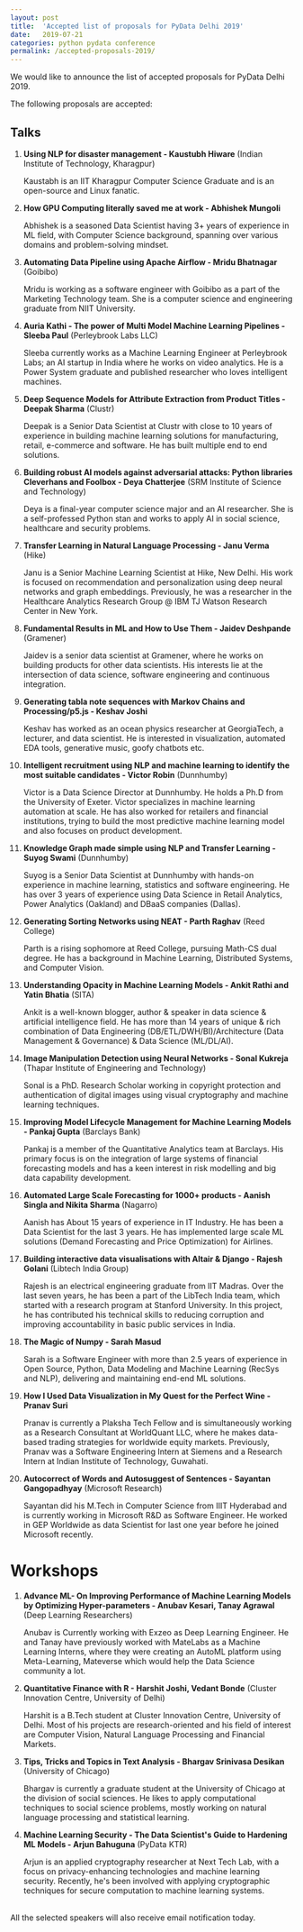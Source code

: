 ```yaml
---
layout: post
title:  'Accepted list of proposals for PyData Delhi 2019'
date:   2019-07-21
categories: python pydata conference
permalink: /accepted-proposals-2019/
---
```


We would like to announce the list of accepted proposals for PyData Delhi 2019.

The following proposals are accepted:

## Talks

1. **Using NLP for disaster management - Kaustubh Hiware** (Indian Institute of Technology, Kharagpur)

    Kaustabh is an IIT Kharagpur Computer Science Graduate and is an open-source and Linux fanatic.

2. **How GPU Computing literally saved me at work - Abhishek Mungoli**

    Abhishek is a seasoned Data Scientist having 3+ years of experience in ML field, with Computer Science background, spanning over various domains and problem-solving mindset.


3.  **Automating Data Pipeline using Apache Airflow - Mridu Bhatnagar** (Goibibo)

    Mridu is working as a software engineer with Goibibo as a part of the Marketing Technology team. She is a computer science and engineering graduate from NIIT University.

4. **Auria Kathi - The power of Multi Model Machine Learning Pipelines - Sleeba Paul**  (Perleybrook Labs LLC)

    Sleeba currently works as a Machine Learning Engineer at Perleybrook Labs; an AI startup in India where he works on video analytics. He is a Power System graduate and published researcher who loves intelligent machines.


5. **Deep Sequence Models for Attribute Extraction from Product Titles - Deepak Sharma** (Clustr)

    Deepak is a Senior Data Scientist at Clustr with close to 10 years of experience in building machine learning solutions for manufacturing, retail, e-commerce and software. He has built multiple end to end solutions.


6. **Building robust AI models against adversarial attacks: Python libraries Cleverhans and Foolbox - Deya Chatterjee** (SRM Institute of Science and Technology)

    Deya is a final-year computer science major and an AI researcher. She is a self-professed Python stan and works to apply AI in social science, healthcare and security problems.


 7. **Transfer Learning in Natural Language Processing - Janu Verma** (Hike)

    Janu is a Senior Machine Learning Scientist at Hike, New Delhi. His work is focused on recommendation and personalization using deep neural networks and graph embeddings. Previously, he was a researcher in the Healthcare Analytics Research Group @ IBM TJ Watson Research Center in New York.

8. **Fundamental Results in ML and How to Use Them - Jaidev Deshpande** (Gramener)

    Jaidev is a senior data scientist at Gramener, where he works on building products for other data scientists. His interests lie at the intersection of data science, software engineering and continuous integration.


9. **Generating tabla note sequences with Markov Chains and Processing/p5.js - Keshav Joshi**

    Keshav has worked as an ocean physics researcher at GeorgiaTech, a lecturer, and data scientist. He is interested in visualization, automated EDA tools, generative music, goofy chatbots etc.


10. **Intelligent recruitment using NLP and machine learning to identify the most suitable candidates - Victor Robin** (Dunnhumby)   

    Victor is a Data Science Director at Dunnhumby. He holds a Ph.D from the University of Exeter. Victor specializes in machine learning automation at scale. He has also worked for retailers and financial institutions, trying to build the most predictive machine learning model and also focuses on product development.


11. **Knowledge Graph made simple using NLP and Transfer Learning - Suyog Swami** (Dunnhumby)

    Suyog is a Senior Data Scientist at Dunnhumby with hands-on experience in machine learning, statistics and software engineering. He has over 3 years of experience using Data Science in Retail Analytics, Power Analytics (Oakland) and DBaaS companies (Dallas).


12. **Generating Sorting Networks using NEAT - Parth Raghav** (Reed College)

    Parth is a rising sophomore at Reed College, pursuing Math-CS dual degree. He has a background in Machine Learning, Distributed Systems, and Computer Vision.


13. **Understanding Opacity in Machine Learning Models - Ankit Rathi and Yatin Bhatia** (SITA)

    Ankit is a well-known blogger, author & speaker in data science & artificial intelligence field. He has more than 14 years of unique & rich combination of Data Engineering (DB/ETL/DWH/BI)/Architecture (Data Management & Governance) & Data Science (ML/DL/AI).


14. **Image Manipulation Detection using Neural Networks - Sonal Kukreja** (Thapar Institute of Engineering and Technology)

    Sonal is a PhD. Research Scholar working in copyright protection and authentication of digital images using visual cryptography and machine learning techniques.



15. **Improving Model Lifecycle Management for Machine Learning Models - Pankaj Gupta** (Barclays Bank)

    Pankaj is a member of the Quantitative Analytics team at Barclays. His primary focus is on the integration of large systems of financial forecasting models and has a keen interest in risk modelling and big data capability development.

16. **Automated Large Scale Forecasting for 1000+ products - Aanish Singla and Nikita Sharma** (Nagarro)

    Aanish has About 15 years of experience in IT Industry. He has been a Data Scientist for the last 3 years. He has implemented large scale ML solutions (Demand Forecasting and Price Optimization) for Airlines.


17. **Building interactive data visualisations with Altair & Django - Rajesh Golani** (Libtech India Group)

    Rajesh is an electrical engineering graduate from IIT Madras. Over the last seven years, he has been a part of the LibTech India team, which started with a research program at Stanford University. In this project, he has contributed his technical skills to reducing corruption and improving accountability in basic public services in India.


18. **The Magic of Numpy - Sarah Masud**

    Sarah is a Software Engineer with more than 2.5 years of experience in Open Source, Python, Data Modeling and Machine Learning (RecSys and NLP), delivering and maintaining end-end ML solutions.


19. **How I Used Data Visualization in My Quest for the Perfect Wine - Pranav Suri**

    Pranav is currently a Plaksha Tech Fellow and is simultaneously working as a Research Consultant at WorldQuant LLC, where he makes data-based trading strategies for worldwide equity markets. Previously, Pranav was a Software Engineering Intern at Siemens and a Research Intern at Indian Institute of Technology, Guwahati.

20. **Autocorrect of Words and Autosuggest of Sentences - Sayantan Gangopadhyay** (Microsoft Research)

    Sayantan did his M.Tech in Computer Science from IIIT Hyderabad and is currently working in Microsoft R&D as Software Engineer. He worked in GEP Worldwide as data Scientist for last one year before he joined Microsoft recently.

# Workshops

1. **Advance ML- On Improving Performance of Machine Learning Models by Optimizing Hyper-parameters - Anubav Kesari, Tanay Agrawal** (Deep Learning Researchers)

    Anubav is Currently working with Exzeo as Deep Learning Engineer. He and Tanay have previously worked with MateLabs as a Machine Learning Interns, where they were creating an AutoML platform using Meta-Learning, Mateverse which would help the Data Science community a lot.


2. **Quantitative Finance with R - Harshit Joshi, Vedant Bonde** (Cluster Innovation Centre, University of Delhi)

    Harshit is a B.Tech student at Cluster Innovation Centre, University of Delhi. Most of his projects are research-oriented and his field of interest are Computer Vision, Natural Language Processing and Financial Markets.

3. **Tips, Tricks and Topics in Text Analysis - Bhargav Srinivasa Desikan** (University of Chicago)

    Bhargav is currently a graduate student at the University of Chicago at the division of social sciences. He likes to apply computational techniques to social science problems, mostly working on natural language processing and statistical learning.


4. **Machine Learning Security - The Data Scientist's Guide to Hardening ML Models - Arjun Bahuguna** (PyData KTR)

    Arjun is an applied cryptography researcher at Next Tech Lab, with a focus on privacy-enhancing technologies and machine learning security. Recently, he's been involved with applying cryptographic techniques for secure computation to machine learning systems.

<Br>
All the selected speakers will also receive email notification today.
